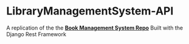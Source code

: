 # LibraryManagementSystem-API
A replication of the the [**Book Management System Repo**](https://github.com/kerry407/bookapp) Built with the Django Rest Framework
